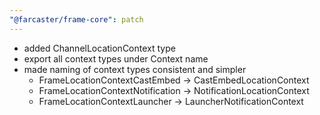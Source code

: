 ```yaml
---
"@farcaster/frame-core": patch
---
```


- added ChannelLocationContext type
- export all context types under Context name
- made naming of context types consistent and simpler
  - FrameLocationContextCastEmbed -> CastEmbedLocationContext
  - FrameLocationContextNotification -> NotificationLocationContext
  - FrameLocationContextLauncher -> LauncherNotificationContext
